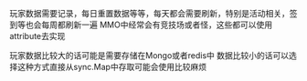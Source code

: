 玩家数据需要记录，每日重置数据等等，每天都会需要刷新，特别是活动相关，签到等也会每周都刷新一遍
MMO中经常会有竞技场或者怪，这些都可以使用attribute去实现

玩家数据比较大的话可能是需要存储在Mongo或者redis中
数据比较小的话可以选择这种方式直接从sync.Map中存取可能会使用比较麻烦
